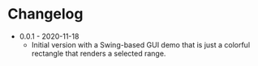 # Changelog

* 0.0.1 - 2020-11-18
  * Initial version with a Swing-based GUI demo that is just a colorful rectangle that renders a selected range.